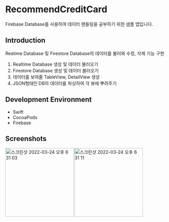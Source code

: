 # RecommendCreditCard

Firebase Database를 사용하여 데이터 핸들링을 공부하기 위한 샘플 앱입니다.

## Introduction
Reatime Database 및 Firestore Database의 데이터를 불러와 수정, 삭제 기능 구현
1. Realtime Database 생성 및 데이터 불러오기
2. Firestore Database 생성 및 데이터 불러오기
3. 데이터를 보여줄 TableView, DetailView 생성
4. JSON형태인 DB의 데이터를 파싱하여 각 뷰에 뿌려주기

## Development Environment
* Swift
* CocoaPods
* Firebase

## Screenshots
<img width="216" alt="스크린샷 2022-03-24 오후 6 31 03" src="https://user-images.githubusercontent.com/51810980/159886249-36af1d34-9445-409e-97fc-9222788aaa26.png"><img width="216" alt="스크린샷 2022-03-24 오후 6 31 11" src="https://user-images.githubusercontent.com/51810980/159886272-e49f8c42-0a47-45ed-a18c-b5cebcf9f479.png">
